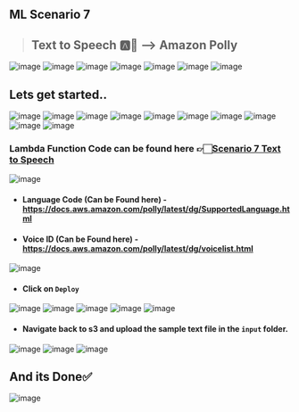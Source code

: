 ## ML Scenario 7

> ## Text to Speech 🅰️💬 --> Amazon Polly

<img alt="image" src="https://github.com/Brindha-m/AWS_Games/assets/72887609/157592be-ee43-437f-937f-8f655cdae9b6">

<img alt="image" src="https://github.com/Brindha-m/AWS_Games/assets/72887609/d28ad2d2-600d-453f-b9d6-856342760374">

<img alt="image" src="https://github.com/Brindha-m/AWS_Games/assets/72887609/b7e77773-f9a0-4b85-adb9-8d96cd8790d6">

<img alt="image" src="https://github.com/Brindha-m/AWS_Games/assets/72887609/8c2350a2-53ed-4789-a078-e1d211be522c">

<img alt="image" src="https://github.com/Brindha-m/AWS_Games/assets/72887609/5865ffa2-ebd5-4ef9-8ea4-6e2180617ca4">

<img alt="image" src="https://github.com/Brindha-m/AWS_Games/assets/72887609/299d14a7-f212-4dc7-875c-54f169ee9ef1">

<img alt="image" src="https://github.com/Brindha-m/AWS_Games/assets/72887609/ec89a5dd-58b1-4444-b842-ff4655ae07c1">

## Lets get started..

<img alt="image" src="https://github.com/Brindha-m/AWS_Games/assets/72887609/af3ee41e-5c2b-4043-8604-b12f068f7553">

<img alt="image" src="https://github.com/Brindha-m/AWS_Games/assets/72887609/e1b0ddb5-ea9f-4407-b03a-7edf2c2c365f">

<img alt="image" src="https://github.com/Brindha-m/AWS_Games/assets/72887609/1e3c9cc3-6537-42d6-ac21-4eb01511d800">

<img alt="image" src="https://github.com/Brindha-m/AWS_Games/assets/72887609/a199c811-75bf-4099-af94-acbbde3545c7">

<img alt="image" src="https://github.com/Brindha-m/AWS_Games/assets/72887609/63874413-31d9-4f3c-8819-b061a5427f3f">

<img alt="image" src="https://github.com/Brindha-m/AWS_Games/assets/72887609/a3404887-2ce0-420e-9f75-0bc55280abd7">

<img alt="image" src="https://github.com/Brindha-m/AWS_Games/assets/72887609/99ad7c33-b1b4-4350-a78b-bf6dbbc8632a">

<img alt="image" src="https://github.com/Brindha-m/AWS_Games/assets/72887609/62e5fc33-d928-4880-a5a0-beaa23d1767d">

<img alt="image" src="https://github.com/Brindha-m/AWS_Games/assets/72887609/0017bca2-e66a-432b-b55c-83465f111b1d">

<img alt="image" src="https://github.com/Brindha-m/AWS_Games/assets/72887609/8690e392-d357-4c60-8274-6abb8aba1ae6">


### Lambda Function Code can be found here 👉🏻[Scenario 7 Text to Speech](https://github.com/Brindha-m/AWS_Games/blob/main/Machine%20Learning%20AWS/Utils/Scenario%207%20-%20Text%20to%20Speech/lambda_function.py)


<img alt="image" src="https://github.com/Brindha-m/AWS_Games/assets/72887609/cf899c6b-b51c-4096-9232-66a6f11ad0e3">

- #### Language Code (Can be Found here) - https://docs.aws.amazon.com/polly/latest/dg/SupportedLanguage.html

- #### Voice ID (Can be Found here) - https://docs.aws.amazon.com/polly/latest/dg/voicelist.html

<img alt="image" src="https://github.com/Brindha-m/AWS_Games/assets/72887609/f5c52aa8-7c44-4866-9fec-28178dd54b0b">

- #### Click on `Deploy`

<img alt="image" src="https://github.com/Brindha-m/AWS_Games/assets/72887609/ac662367-ad2b-48b0-82ad-e9b846bd41b7">

<img alt="image" src="https://github.com/Brindha-m/AWS_Games/assets/72887609/44006029-b7a5-417f-b971-99f6a123a5ba">

<img alt="image" src="https://github.com/Brindha-m/AWS_Games/assets/72887609/3f5cfa0d-5a5f-44af-97dc-0882a8d103e4">

<img alt="image" src="https://github.com/Brindha-m/AWS_Games/assets/72887609/e57fa4cf-1438-43a5-a3a6-39bbf72e94d7">

<img alt="image" src="https://github.com/Brindha-m/AWS_Games/assets/72887609/92449e3c-dd24-49c2-a689-66b47279c2df">

- #### Navigate back to **s3** and upload the sample text file in the `input` folder.

<img alt="image" src="https://github.com/Brindha-m/AWS_Games/assets/72887609/ab9f22e2-8140-4dd9-813c-6a3523810ad1">
<img alt="image" src="https://github.com/Brindha-m/AWS_Games/assets/72887609/a57f4221-80e8-4bd6-b08f-28e0a391592d">

<img alt="image" src="https://github.com/Brindha-m/AWS_Games/assets/72887609/7c284d7f-1dc2-4cb3-9470-ce673f0b35b7">

## And its Done✅

<img alt="image" src="https://github.com/Brindha-m/AWS_Games/assets/72887609/bd794bb8-b847-4764-a3ce-fa5d94f9bd24">

